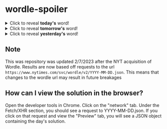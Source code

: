 # wordle-spoiler

<details>
  <summary>Click to reveal <b>today's</b> word!</summary>
  <br>
  <b> grail </b>
</details>

<details>
  <summary>Click to reveal <b>tomorrow's</b> word!</summary>
  <br>
  <b> bleak </b>
</details>

<details>
  <summary>Click to reveal <b>yesterday's</b> word!</summary>
  <br>
  <b> phony </b>
</details>

## Note
This was repository was updated 2/7/2023 after the NYT acquisition of Wordle. Results are now based off requests to the url `https://www.nytimes.com/svc/wordle/v2/YYYY-MM-DD.json`. This means that changes to the wordle url may result in future breakages

## How can I view the solution in the browser?
Open the developer tools in Chrome. Click on the "network" tab. Under the Fetch/XHR section, you should see a request to YYYY-MM-DD.json. If you click on that request and view the "Preview" tab, you will see a JSON object containing the day's solution.
